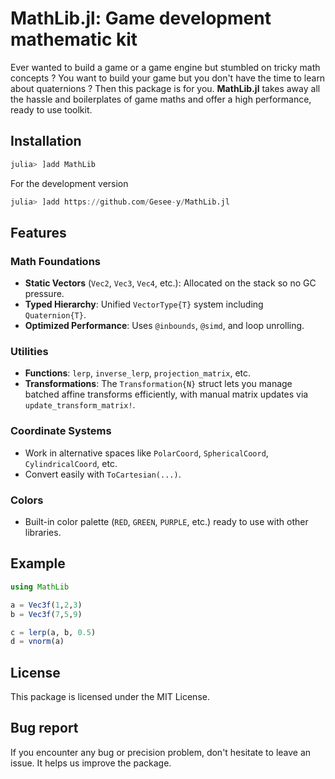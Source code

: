 # MathLib.jl: Game development mathematic kit

Ever wanted to build a game or a game engine but stumbled on tricky math concepts ?
You want to build your game but you don't have the time to learn about quaternions ?
Then this package is for you.
**MathLib.jl** takes away all the hassle and boilerplates of game maths and offer a high performance, ready to use toolkit.

## Installation

```julia
julia> ]add MathLib
```

For the development version

```julia
julia> ]add https://github.com/Gesee-y/MathLib.jl
```

## Features

### Math Foundations

* **Static Vectors** (`Vec2`, `Vec3`, `Vec4`, etc.): Allocated on the stack so no GC pressure.
* **Typed Hierarchy**: Unified `VectorType{T}` system including `Quaternion{T}`.
* **Optimized Performance**: Uses `@inbounds`, `@simd`, and loop unrolling.

### Utilities

* **Functions**: `lerp`, `inverse_lerp`, `projection_matrix`, etc.
* **Transformations**: The `Transformation{N}` struct lets you manage batched affine transforms efficiently, with manual matrix updates via `update_transform_matrix!`.

### Coordinate Systems

* Work in alternative spaces like `PolarCoord`, `SphericalCoord`, `CylindricalCoord`, etc.
* Convert easily with `ToCartesian(...)`.

### Colors

* Built-in color palette (`RED`, `GREEN`, `PURPLE`, etc.) ready to use with other libraries.

## Example

```julia
using MathLib

a = Vec3f(1,2,3)
b = Vec3f(7,5,9)

c = lerp(a, b, 0.5)
d = vnorm(a)
```

## License

This package is licensed under the MIT License.

## Bug report

If you encounter any bug or precision problem, don't hesitate to leave an issue.
It helps us improve the package.